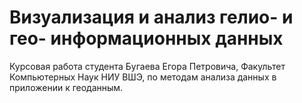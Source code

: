 # Визуализация и анализ гелио- и гео- информационных данных
Курсовая работа студента Бугаева Егора Петровича, Факультет Компьютерных Наук НИУ ВШЭ, по методам анализа данных в приложении к геоданным.
